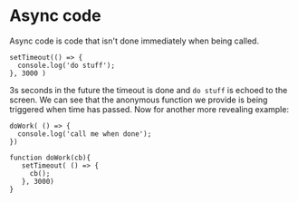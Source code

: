 # Async code 
Async code is code that isn't done immediately when being called.

```
setTimeout(() => {
  console.log('do stuff');
}, 3000 )
```

3s seconds in the future the timeout is done and `do stuff` is echoed to the screen. We can see that the anonymous function we provide is being triggered when time has passed. Now for another more revealing example:

```
doWork( () => {
  console.log('call me when done');
})
```

```
function doWork(cb){
   setTimeout( () => {
     cb();
   }, 3000)
}
```



